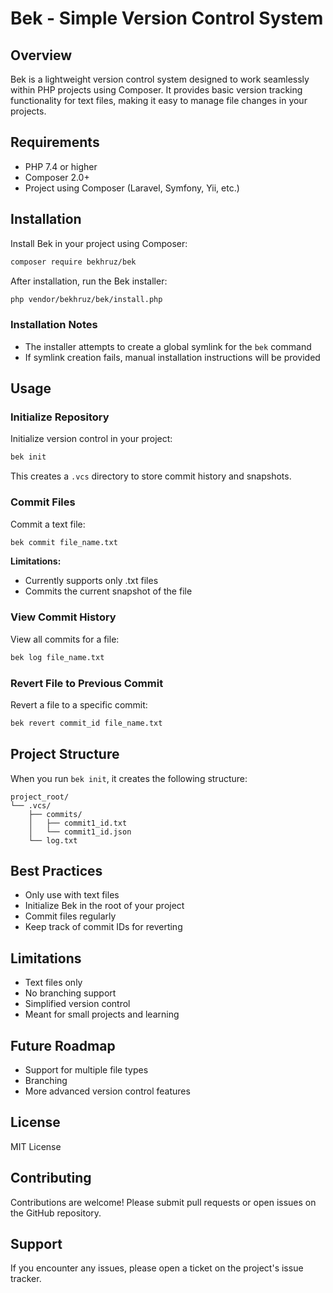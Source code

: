 # Bek - Simple Version Control System

## Overview

Bek is a lightweight version control system designed to work seamlessly within PHP projects using Composer. It provides basic version tracking functionality for text files, making it easy to manage file changes in your projects.

## Requirements

- PHP 7.4 or higher
- Composer 2.0+
- Project using Composer (Laravel, Symfony, Yii, etc.)

## Installation

Install Bek in your project using Composer:

```bash
composer require bekhruz/bek
```

After installation, run the Bek installer:

```bash
php vendor/bekhruz/bek/install.php
```

### Installation Notes

- The installer attempts to create a global symlink for the `bek` command
- If symlink creation fails, manual installation instructions will be provided

## Usage

### Initialize Repository

Initialize version control in your project:

```bash
bek init
```

This creates a `.vcs` directory to store commit history and snapshots.

### Commit Files

Commit a text file:

```bash
bek commit file_name.txt
```

**Limitations:**
- Currently supports only .txt files
- Commits the current snapshot of the file

### View Commit History

View all commits for a file:

```bash
bek log file_name.txt
```

### Revert File to Previous Commit

Revert a file to a specific commit:

```bash
bek revert commit_id file_name.txt
```

## Project Structure

When you run `bek init`, it creates the following structure:

```
project_root/
└── .vcs/
    ├── commits/
    │   ├── commit1_id.txt
    │   └── commit1_id.json
    └── log.txt
```

## Best Practices

- Only use with text files
- Initialize Bek in the root of your project
- Commit files regularly
- Keep track of commit IDs for reverting


## Limitations

- Text files only
- No branching support
- Simplified version control
- Meant for small projects and learning

## Future Roadmap

- Support for multiple file types
- Branching
- More advanced version control features

## License

MIT License

## Contributing

Contributions are welcome! Please submit pull requests or open issues on the GitHub repository.

## Support

If you encounter any issues, please open a ticket on the project's issue tracker.
